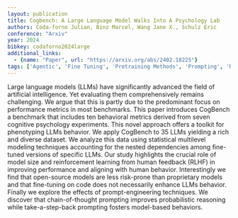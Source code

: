 ```yaml
---
layout: publication
title: Cogbench: A Large Language Model Walks Into A Psychology Lab
authors: Coda-forno Julian, Binz Marcel, Wang Jane X., Schulz Eric
conference: "Arxiv"
year: 2024
bibkey: codaforno2024large
additional_links:
  - {name: "Paper", url: "https://arxiv.org/abs/2402.18225"}
tags: ['Agentic', 'Fine Tuning', 'Pretraining Methods', 'Prompting', 'Reinforcement Learning', 'Training Techniques']
---
```

Large language models (LLMs) have significantly advanced the field of artificial intelligence. Yet evaluating them comprehensively remains challenging. We argue that this is partly due to the predominant focus on performance metrics in most benchmarks. This paper introduces CogBench a benchmark that includes ten behavioral metrics derived from seven cognitive psychology experiments. This novel approach offers a toolkit for phenotyping LLMs behavior. We apply CogBench to 35 LLMs yielding a rich and diverse dataset. We analyze this data using statistical multilevel modeling techniques accounting for the nested dependencies among fine-tuned versions of specific LLMs. Our study highlights the crucial role of model size and reinforcement learning from human feedback (RLHF) in improving performance and aligning with human behavior. Interestingly we find that open-source models are less risk-prone than proprietary models and that fine-tuning on code does not necessarily enhance LLMs behavior. Finally we explore the effects of prompt-engineering techniques. We discover that chain-of-thought prompting improves probabilistic reasoning while take-a-step-back prompting fosters model-based behaviors.
